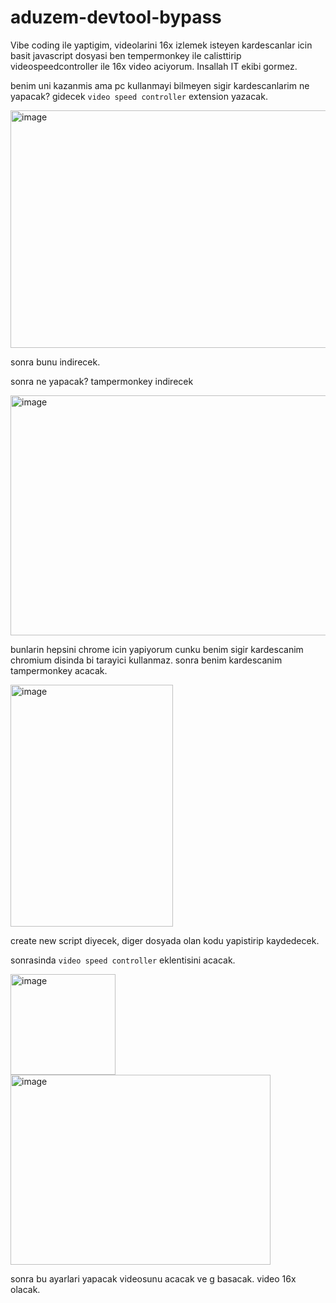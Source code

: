# aduzem-devtool-bypass
Vibe coding ile yaptigim, videolarini 16x izlemek isteyen kardescanlar icin basit javascript dosyasi ben tempermonkey ile calisttirip videospeedcontroller ile 16x video aciyorum. Insallah IT ekibi gormez.


benim uni kazanmis ama pc kullanmayi bilmeyen sigir kardescanlarim ne yapacak? gidecek `video speed controller` extension yazacak.


<img width="1197" height="380" alt="image" src="https://github.com/user-attachments/assets/2a3ab29f-8289-4d02-a33c-ea220cc3984a" />


sonra bunu indirecek.

sonra ne yapacak? tampermonkey indirecek


<img width="1328" height="384" alt="image" src="https://github.com/user-attachments/assets/3e98c3c7-2e82-454b-a370-8fee2795f868" />

bunlarin hepsini chrome icin yapiyorum cunku benim sigir kardescanim chromium disinda bi tarayici kullanmaz.
sonra benim kardescanim tampermonkey acacak.


<img width="260" height="387" alt="image" src="https://github.com/user-attachments/assets/30a3743e-de0e-4501-b918-dc6f707df343" />


create new script diyecek, diger dosyada olan kodu yapistirip kaydedecek.

sonrasinda `video speed controller` eklentisini acacak.


<img width="168" height="161" alt="image" src="https://github.com/user-attachments/assets/343e10ca-b063-4343-8c11-8bed65ecb435" />
<img width="416" height="304" alt="image" src="https://github.com/user-attachments/assets/39a4d9e4-87b0-4eba-96ae-c5887c022490" />


sonra bu ayarlari yapacak videosunu acacak ve g basacak. video 16x olacak.
